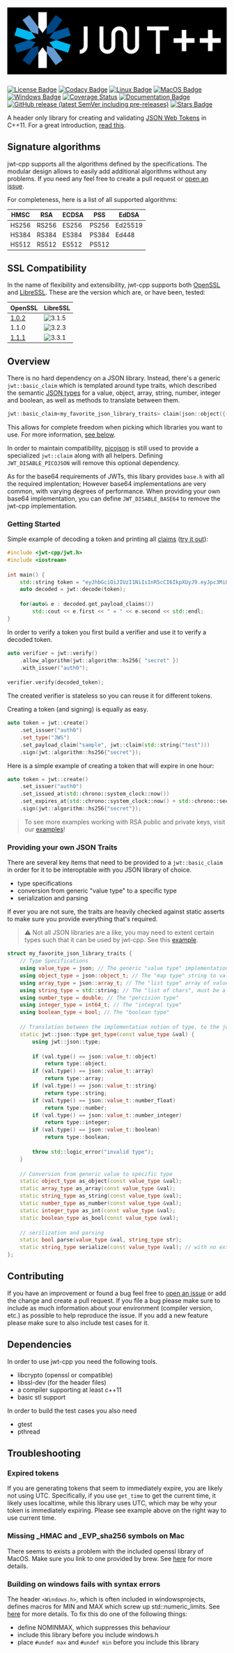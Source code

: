 # ![logo](https://raw.githubusercontent.com/Thalhammer/jwt-cpp/master/.github/logo.svg)

[![License Badge](https://img.shields.io/github/license/Thalhammer/jwt-cpp)](https://github.com/Thalhammer/jwt-cpp/blob/master/LICENSE)
[![Codacy Badge](https://api.codacy.com/project/badge/Grade/5f7055e294744901991fd0a1620b231d)](https://app.codacy.com/app/Thalhammer/jwt-cpp?utm_source=github.com&utm_medium=referral&utm_content=Thalhammer/jwt-cpp&utm_campaign=Badge_Grade_Settings)
[![Linux Badge][Linux]][Cross-Platform]
[![MacOS Badge][MacOS]][Cross-Platform]
[![Windows Badge][Windows]][Cross-Platform]
[![Coverage Status](https://coveralls.io/repos/github/Thalhammer/jwt-cpp/badge.svg?branch=master)](https://coveralls.io/github/Thalhammer/jwt-cpp?branch=master)
[![Documentation Badge](https://img.shields.io/badge/Documentation-master-blue)](https://thalhammer.github.io/jwt-cpp/)
[![GitHub release (latest SemVer including pre-releases)](https://img.shields.io/github/v/release/Thalhammer/jwt-cpp?include_prereleases)](https://github.com/Thalhammer/jwt-cpp/releases)
[![Stars Badge](https://img.shields.io/github/stars/Thalhammer/jwt-cpp)](https://github.com/Thalhammer/jwt-cpp/stargazers)

[Linux]: https://img.shields.io/endpoint?url=https://raw.githubusercontent.com/Thalhammer/jwt-cpp/badges/cross-platform/ubuntu-latest/shields.json
[MacOS]: https://img.shields.io/endpoint?url=https://raw.githubusercontent.com/Thalhammer/jwt-cpp/badges/cross-platform/macos-latest/shields.json
[Windows]: https://img.shields.io/endpoint?url=https://raw.githubusercontent.com/Thalhammer/jwt-cpp/badges/cross-platform/windows-latest/shields.json
[Cross-Platform]: https://github.com/Thalhammer/jwt-cpp/actions?query=workflow%3A%22Cross-Platform+CI%22

A header only library for creating and validating [JSON Web Tokens](https://tools.ietf.org/html/rfc7519) in C++11. For a great introduction, [read this](https://jwt.io/introduction/).

## Signature algorithms

jwt-cpp supports all the algorithms defined by the specifications. The modular design allows to easily add additional algorithms without any problems. If you need any feel free to create a pull request or [open an issue](https://github.com/Thalhammer/jwt-cpp/issues/new).

For completeness, here is a list of all supported algorithms:

| HMSC  | RSA   | ECDSA | PSS   | EdDSA   |
| ----- | ----- | ----- | ----- | ------- |
| HS256 | RS256 | ES256 | PS256 | Ed25519 |
| HS384 | RS384 | ES384 | PS384 | Ed448   |
| HS512 | RS512 | ES512 | PS512 |         |

## SSL Compatibility

In the name of flexibility and extensibility, jwt-cpp supports both [OpenSSL](https://github.com/openssl/openssl) and [LibreSSL](https://github.com/libressl-portable/portable). These are the version which are, or have been, tested:

| OpenSSL        | LibreSSL        |
| -------------- | --------------- |
| [1.0.2][1.0.2] | ![3.1.5][3.1]   |
| 1.1.0          | ![3.2.3][3.2]   |
| [1.1.1][1.1.1] | ![3.3.1][3.3]   |

[1.0.2]: https://travis-ci.com/github/Thalhammer/jwt-cpp
[1.1.1]: https://github.com/Thalhammer/jwt-cpp/actions?query=workflow%3A%22Coverage+CI%22
[3.1]: https://img.shields.io/endpoint?url=https://raw.githubusercontent.com/Thalhammer/jwt-cpp/badges/libressl/3.1.5/shields.json
[3.2]: https://img.shields.io/endpoint?url=https://raw.githubusercontent.com/Thalhammer/jwt-cpp/badges/libressl/3.2.3/shields.json
[3.3]: https://img.shields.io/endpoint?url=https://raw.githubusercontent.com/Thalhammer/jwt-cpp/badges/libressl/3.3.1/shields.json

## Overview

There is no hard dependency on a JSON library. Instead, there's a generic `jwt::basic_claim` which is templated around type traits, which described the semantic [JSON types](https://json-schema.org/understanding-json-schema/reference/type.html) for a value, object, array, string, number, integer and boolean, as well as methods to translate between them.

```cpp
jwt::basic_claim<my_favorite_json_library_traits> claim(json::object({{"json", true},{"example", 0}}));
```

This allows for complete freedom when picking which libraries you want to use. For more information, [see below](#providing-your-own-json-traits-your-traits).

In order to maintain compatibility, [picojson](https://github.com/kazuho/picojson) is still used to provide a specialized `jwt::claim` along with all helpers. Defining `JWT_DISABLE_PICOJSON` will remove this optional dependency.

As for the base64 requirements of JWTs, this libary provides `base.h` with all the required implentation; However base64 implementations are very common, with varying degrees of performance. When providing your own base64 implementation, you can define `JWT_DISABLE_BASE64` to remove the jwt-cpp implementation.

### Getting Started

Simple example of decoding a token and printing all [claims](https://tools.ietf.org/html/rfc7519#section-4) ([try it out](https://github.com/Thalhammer/jwt-cpp/tree/master/example/print-claims.cpp)):

```cpp
#include <jwt-cpp/jwt.h>
#include <iostream>

int main() {
    std::string token = "eyJhbGciOiJIUzI1NiIsInR5cCI6IkpXUyJ9.eyJpc3MiOiJhdXRoMCJ9.AbIJTDMFc7yUa5MhvcP03nJPyCPzZtQcGEp-zWfOkEE";
    auto decoded = jwt::decode(token);

    for(auto& e : decoded.get_payload_claims())
        std::cout << e.first << " = " << e.second << std::endl;
}
```

In order to verify a token you first build a verifier and use it to verify a decoded token.

```cpp
auto verifier = jwt::verify()
    .allow_algorithm(jwt::algorithm::hs256{ "secret" })
    .with_issuer("auth0");

verifier.verify(decoded_token);
```

The created verifier is stateless so you can reuse it for different tokens.

Creating a token (and signing) is equally as easy.

```cpp
auto token = jwt::create()
    .set_issuer("auth0")
    .set_type("JWS")
    .set_payload_claim("sample", jwt::claim(std::string("test")))
    .sign(jwt::algorithm::hs256{"secret"});
```

Here is a simple example of creating a token that will expire in one hour:

```cpp
auto token = jwt::create()
    .set_issuer("auth0")
    .set_issued_at(std::chrono::system_clock::now())
    .set_expires_at(std::chrono::system_clock::now() + std::chrono::seconds{3600})
    .sign(jwt::algorithm::hs256{"secret"});
```

> To see more examples working with RSA public and private keys, visit our [examples](https://github.com/Thalhammer/jwt-cpp/tree/master/example)!

### Providing your own JSON Traits

There are several key items that need to be provided to a `jwt::basic_claim` in order for it to be interoptable with you JSON library of choice.

* type specifications
* conversion from generic "value type" to a specific type
* serialization and parsing

If ever you are not sure, the traits are heavily checked against static asserts to make sure you provide everything that's required.

> :warning: Not all JSON libraries are a like, you may need to extent certain types such that it can be used by jwt-cpp. See this [example](https://github.com/Thalhammer/jwt-cpp/blob/ac3de9e69bc698a464dacb256a1b50512843f092/tests/jsoncons/JsonconsTest.cpp).

```cpp
struct my_favorite_json_library_traits {
    // Type Specifications
    using value_type = json; // The generic "value type" implementation, most libraries have one
    using object_type = json::object_t; // The "map type" string to value
    using array_type = json::array_t; // The "list type" array of values
    using string_type = std::string; // The "list of chars", must be a narrow char
    using number_type = double; // The "percision type"
    using integer_type = int64_t; // The "integral type"
    using boolean_type = bool; // The "boolean type"

    // Translation between the implementation notion of type, to the jwt::json::type equivilant
    static jwt::json::type get_type(const value_type &val) {
        using jwt::json::type;

        if (val.type() == json::value_t::object)
            return type::object;
        if (val.type() == json::value_t::array)
            return type::array;
        if (val.type() == json::value_t::string)
            return type::string;
        if (val.type() == json::value_t::number_float)
            return type::number;
        if (val.type() == json::value_t::number_integer)
            return type::integer;
        if (val.type() == json::value_t::boolean)
            return type::boolean;

        throw std::logic_error("invalid type");
    }

    // Conversion from generic value to specific type
    static object_type as_object(const value_type &val);
    static array_type as_array(const value_type &val);
    static string_type as_string(const value_type &val);
    static number_type as_number(const value_type &val);
    static integer_type as_int(const value_type &val);
    static boolean_type as_bool(const value_type &val);

    // serilization and parsing
    static bool parse(value_type &val, string_type str);
    static string_type serialize(const value_type &val); // with no extra whitespace, padding or indentation
};
```

## Contributing

If you have an improvement or found a bug feel free to [open an issue](https://github.com/Thalhammer/jwt-cpp/issues/new) or add the change and create a pull request. If you file a bug please make sure to include as much information about your environment (compiler version, etc.) as possible to help reproduce the issue. If you add a new feature please make sure to also include test cases for it.

## Dependencies

In order to use jwt-cpp you need the following tools.

* libcrypto (openssl or compatible)
* libssl-dev (for the header files)
* a compiler supporting at least c++11
* basic stl support

In order to build the test cases you also need

* gtest
* pthread

## Troubleshooting

### Expired tokens

If you are generating tokens that seem to immediately expire, you are likely not using UTC. Specifically,
if you use `get_time` to get the current time, it likely uses localtime, while this library uses UTC,
which may be why your token is immediately expiring. Please see example above on the right way to use current time.

### Missing \_HMAC and \_EVP_sha256 symbols on Mac

There seems to exists a problem with the included openssl library of MacOS. Make sure you link to one provided by brew.
See [here](https://github.com/Thalhammer/jwt-cpp/issues/6) for more details.

### Building on windows fails with syntax errors

The header `<Windows.h>`, which is often included in windowsprojects, defines macros for MIN and MAX which screw up std::numeric_limits.
See [here](https://github.com/Thalhammer/jwt-cpp/issues/5) for more details. To fix this do one of the following things:

* define NOMINMAX, which suppresses this behaviour
* include this library before you include windows.h
* place `#undef max` and `#undef min` before you include this library